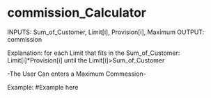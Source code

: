 # commission_Calculator



INPUTS: Sum_of_Customer, Limit[i], Provision[i], Maximum
OUTPUT: commission

Explanation:
for each Limit that fits in the Sum_of_Customer: Limit[i]*Provision[i] until the Limit[i]>Sum_of_Customer

-The User Can enters a Maximum Commession-

Example:
#Example here

